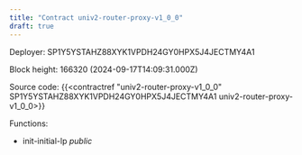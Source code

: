 ```yaml
---
title: "Contract univ2-router-proxy-v1_0_0"
draft: true
---
```

Deployer: SP1Y5YSTAHZ88XYK1VPDH24GY0HPX5J4JECTMY4A1


 



Block height: 166320 (2024-09-17T14:09:31.000Z)

Source code: {{<contractref "univ2-router-proxy-v1_0_0" SP1Y5YSTAHZ88XYK1VPDH24GY0HPX5J4JECTMY4A1 univ2-router-proxy-v1_0_0>}}

Functions:

* init-initial-lp _public_
